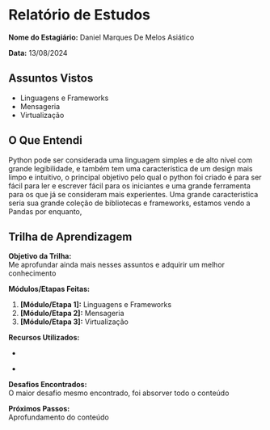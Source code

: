 # Relatório de Estudos

**Nome do Estagiário:** Daniel Marques De Melos Asiático

**Data:** 13/08/2024

## Assuntos Vistos

- Linguagens e Frameworks
- Mensageria
- Virtualização

## O Que Entendi

Python pode ser considerada uma linguagem simples e de alto nível com grande legibilidade, e também tem uma característica de um design mais limpo e intuitivo, o principal objetivo pelo qual o python foi criado é para ser fácil para ler e escrever fácil para os iniciantes e uma grande ferramenta para os que já se consideram mais experientes. Uma grande caracteristica seria sua grande coleção de bibliotecas e frameworks, estamos vendo a Pandas por enquanto, 

## Trilha de Aprendizagem

**Objetivo da Trilha:**  
Me aprofundar ainda mais nesses assuntos e adquirir um melhor conhecimento 

**Módulos/Etapas Feitas:**  
1.  **[Módulo/Etapa 1]:** Linguagens e Frameworks
2.  **[Módulo/Etapa 2]:** Mensageria
3.  **[Módulo/Etapa 3]:** Virtualização

**Recursos Utilizados:**  
- []()
 
- []()

**Desafios Encontrados:**  
O maior desafio mesmo encontrado, foi absorver todo o conteúdo 

**Próximos Passos:**  
Aprofundamento do conteúdo 